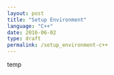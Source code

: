 ```yaml
---
layout: post
title: "Setup Environment"
language: "C++"
date: 2016-06-02
type: draft
permalink: /setup_environment-c++
---
```


temp
